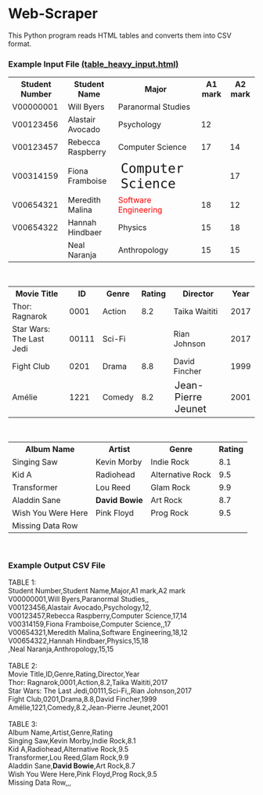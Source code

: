 # Web-Scraper
This Python program reads HTML tables and converts them into CSV format.

### Example Input File [(table_heavy_input.html)](https://github.com/chloe-blankers/Web-Scraper/blob/master/table_heavy_input.html)
<table>
    <tr>
        <th>Student Number</th>
        <th>Student Name</th>
        <th>Major</th>
        <th>A1 mark</th>
        <th>A2 mark</th>
    </tr  >
    <tr> 
        <td>V00000001</td>
        <td>Will Byers</td>
        <td>Paranormal Studies</td> 
    </tr>
    <tr>
        <td>V00123456</td>
        <td>Alastair      Avocado</td>
        <td>   Psychology</td>
        <td>12</td>
        <td></td>
    </tr>
    <tr>
        <td>V00123457</td>
        <td>Rebecca Raspberry</td>
        <td>Computer Science</td>
        <td>17</td>
        <td>14</td>
    </tr>
    <tr>
        <td>V00314159</td>
        <td>Fiona Framboise</td>
        <td style="font-family: monospace; font-size: 20pt;"> Computer Science</td>
        <td>         </td>
        <td>17</td>
    </tr>
    <tr>
        <td>V00654321</td>
        <td>Meredith Malina</td>
        <td style="color: red;">Software Engineering</td>
        <td>18</td>
        <td>12</td>
    </tr>
    <tr>
        <td>V00654322</td>
        <td>Hannah Hindbaer</td>
        <td>Physics</td>
        <td>15</td>
        <td>18</td>
    </tr>
    <tr>
        <td></td>
        <td>Neal Naranja</td>
        <td>Anthropology</td>
        <td>15</td>
        <td>15</td>
    </tr>
</table>
<br />

<table>
    <tr>
        <th>Movie Title</th>
        <th>ID</th>
        <th>Genre</th>
        <th>Rating</th>
        <th>Director</th>
        <th>Year</th>
    </tr  >
    <tr> 
        <td>Thor: Ragnarok</td>
        <td>0001</td>
        <td>Action</td>
        <td>8.2</td> 
        <td>Taika Waititi</td>
        <td>2017</td>
    </tr>
    <tr> 
        <td>Star Wars: The Last Jedi</td>
        <td>00111</td>
        <td>Sci-Fi</td>
        <td></td> 
        <td>Rian Johnson</td>
        <td>2017</td>
    </tr>
    <tr> 
        <td>Fight Club</td>
        <td>0201</td>
        <td>Drama</td>
        <td>8.8</td> 
        <td class="dir">David Fincher</td>
        <td>1999</td>
    </tr>
    <tr> 
        <td> Amélie</td>
        <td>1221</td>
        <td>Comedy</td>
        <td>8.2</td> 
        <td class="dir" style="font-size : 20px;"  >Jean-Pierre Jeunet</td   >
        <td>2001</td>
    </tr>
</table>
<br />

<table>
    <tr>
        <th>Album Name</th>
        <th>Artist</th>
        <th>Genre</th>
        <th>Rating</th>
    </tr  >
    <tr> 
        <td>Singing Saw</td>
        <td> Kevin Morby</td>
        <td>Indie Rock</td> 
        <td>8.1</td>
    </tr>
    <tr> 
        <td>Kid A</td>
        <td> Radiohead</td>
        <td>Alternative Rock</td> 
        <td>9.5</td>
    </tr>
    <tr> 
        <td>Transformer</td>
        <td> Lou Reed</td>
        <td> Glam Rock</td> 
        <td>9.9</td>
    </tr>
    <tr>
        <td>Aladdin Sane</td>
        <td><strong>David Bowie</strong></td>
        <td>Art Rock</td> 
        <td>8.7</td>
    </tr>
    <tr>
        <td>Wish You Were Here</td>
        <td> Pink Floyd</td>
        <td>Prog Rock</td> 
        <td>9.5</td>
    </tr>
    <tr>
        <td>Missing Data Row</td>
        <td></td>
    </tr>
</table>
<br />


### Example Output CSV File
TABLE 1:</br>
Student Number,Student Name,Major,A1 mark,A2 mark</br>
V00000001,Will Byers,Paranormal Studies,,</br>
V00123456,Alastair Avocado,Psychology,12,</br>
V00123457,Rebecca Raspberry,Computer Science,17,14</br>
V00314159,Fiona Framboise,Computer Science,,17</br>
V00654321,Meredith Malina,Software Engineering,18,12</br>
V00654322,Hannah Hindbaer,Physics,15,18</br>
,Neal Naranja,Anthropology,15,15</br>
</br>
TABLE 2:</br>
Movie Title,ID,Genre,Rating,Director,Year</br>
Thor: Ragnarok,0001,Action,8.2,Taika Waititi,2017</br>
Star Wars: The Last Jedi,00111,Sci-Fi,,Rian Johnson,2017</br>
Fight Club,0201,Drama,8.8,David Fincher,1999</br>
Amélie,1221,Comedy,8.2,Jean-Pierre Jeunet,2001</br>
</br>
TABLE 3:</br>
Album Name,Artist,Genre,Rating</br>
Singing Saw,Kevin Morby,Indie Rock,8.1</br>
Kid A,Radiohead,Alternative Rock,9.5</br>
Transformer,Lou Reed,Glam Rock,9.9</br>
Aladdin Sane,<strong>David Bowie</strong>,Art Rock,8.7</br>
Wish You Were Here,Pink Floyd,Prog Rock,9.5</br>
Missing Data Row,,,</br>





